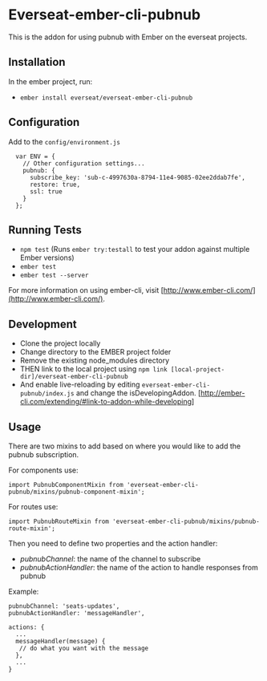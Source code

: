 # Everseat-ember-cli-pubnub

This is the addon for using pubnub with Ember on the everseat projects.

## Installation

In the ember project, run:

* `ember install everseat/everseat-ember-cli-pubnub`

## Configuration

Add to the `config/environment.js`

```
  var ENV = {
    // Other configuration settings...
    pubnub: {
      subscribe_key: 'sub-c-4997630a-8794-11e4-9085-02ee2ddab7fe',
      restore: true,
      ssl: true
    }
  };
```

## Running Tests

* `npm test` (Runs `ember try:testall` to test your addon against multiple Ember versions)
* `ember test`
* `ember test --server`

For more information on using ember-cli, visit [http://www.ember-cli.com/](http://www.ember-cli.com/).


## Development

* Clone the project locally
* Change directory to the EMBER project folder
* Remove the existing node_modules directory
* THEN link to the local project using `npm link [local-project-dir]/everseat-ember-cli-pubnub`
* And enable live-reloading by editing `everseat-ember-cli-pubnub/index.js` and change the isDevelopingAddon. [http://ember-cli.com/extending/#link-to-addon-while-developing]

## Usage

There are two mixins to add based on where you would like to add the pubnub subscription.

For components use:

`import PubnubComponentMixin from 'everseat-ember-cli-pubnub/mixins/pubnub-component-mixin';`

For routes use:

`import PubnubRouteMixin from 'everseat-ember-cli-pubnub/mixins/pubnub-route-mixin';`

Then you need to define two properties and the action handler:

* *pubnubChannel*: the name of the channel to subscribe
* *pubnubActionHandler*: the name of the action to handle responses from pubnub


Example:
```
pubnubChannel: 'seats-updates',
pubnubActionHandler: 'messageHandler',

actions: {
  ...
  messageHandler(message) {
   // do what you want with the message
  },
  ...
}
```
